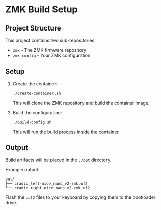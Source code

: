 # ZMK Build Setup

## Project Structure

This project contains two sub-repositories:
- `zmk` - The ZMK firmware repository
- `zmk-config` - Your ZMK configuration

## Setup

1. Create the container:
   ```bash
   ./create-container.sh
   ```
   This will clone the ZMK repository and build the container image.

2. Build the configuration:
   ```bash
   ./build-config.sh
   ```
   This will run the build process inside the container.

## Output

Build artifacts will be placed in the `./out` directory.

Example output:
```
out/
├── cradio_left-nice_nano_v2-zmk.uf2
└── cradio_right-nice_nano_v2-zmk.uf2
```

Flash the `.uf2` files to your keyboard by copying them to the bootloader drive.
